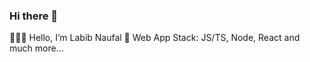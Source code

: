### Hi there 👋
🧙🏽‍♂️ Hello, I’m Labib Naufal
📘 Web App Stack: JS/TS, Node, React and much more...
<!--
**Labibmon/labibmon** is a ✨ _special_ ✨ repository because its `README.md` (this file) appears on your GitHub profile.

Here are some ideas to get you started:

- 🔭 I’m currently working on ...
- 🌱 I’m currently learning ...
- 👯 I’m looking to collaborate on ...
- 🤔 I’m looking for help with ...
- 💬 Ask me about ...
- 📫 How to reach me: ...
- 😄 Pronouns: ...
- ⚡ Fun fact: ...
-->
